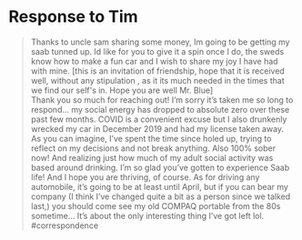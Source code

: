 # Response to Tim
> Thanks to uncle sam sharing some money, Im going to be getting my saab tunned up. Id like for you to give it a spin once I do, the sweds know how to make a fun car and I wish to share my joy I have had with mine. [this is an invitation of friendship, hope that it is received well, without any stipulation , as it its much needed in the times that we find our self's in. Hope you are well Mr. Blue]  
Thank you so much for reaching out! I’m sorry it’s taken me so long to respond... my social energy has dropped to absolute zero over these past few months. COVID is a convenient excuse but I also drunkenly wrecked my car in December 2019 and had my license taken away. As you can imagine, I’ve spent the time since holed up, trying to reflect on my decisions and not break anything. Also 100% sober now! And realizing just how much of my adult social activity was based around drinking. I’m so glad you’ve gotten to experience Saab life! And I hope you are thriving, of course. As for driving any automobile, it’s going to be at least until April, but if you can bear my company (I think I’ve changed quite a bit as a person since we talked last,) you should come see my old COMPAQ portable from the 80s sometime... It’s about the only interesting thing I’ve got left lol.
#correspondence